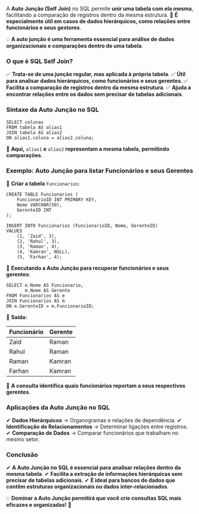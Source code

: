 A **Auto Junção (Self Join)** no SQL permite **unir uma tabela com ela mesma**, facilitando a comparação de registros dentro da mesma estrutura. 
📌 **É especialmente útil em casos de dados hierárquicos, como relações entre funcionários e seus gestores**.

💡 **A auto junção é uma ferramenta essencial para análise de dados organizacionais e comparações dentro de uma tabela**.

### **O que é SQL Self Join?**

✅ **Trata-se de uma junção regular, mas aplicada à própria tabela**. 
✅ **Útil para analisar dados hierárquicos, como funcionários e seus gerentes**. 
✅ **Facilita a comparação de registros dentro da mesma estrutura**.
✅ **Ajuda a encontrar relações entre os dados sem precisar de tabelas adicionais**.

### **Sintaxe da Auto Junção no SQL**

```
SELECT colunas  
FROM tabela AS alias1  
JOIN tabela AS alias2  
ON alias1.coluna = alias2.coluna;
```

📌 **Aqui,** `alias1` **e** `alias2` **representam a mesma tabela, permitindo comparações**.

### **Exemplo: Auto Junção para listar Funcionários e seus Gerentes**

📌 **Criar a tabela** `Funcionarios`:

```
CREATE TABLE Funcionarios (
    FuncionarioID INT PRIMARY KEY,
    Nome VARCHAR(50),
    GerenteID INT
);

INSERT INTO Funcionarios (FuncionarioID, Nome, GerenteID)  
VALUES  
    (1, 'Zaid', 3),  
    (2, 'Rahul', 3),  
    (3, 'Raman', 4),  
    (4, 'Kamran', NULL),  
    (5, 'Farhan', 4);
```

📌 **Executando a Auto Junção para recuperar funcionários e seus gerentes**:

```
SELECT e.Nome AS Funcionario,  
       m.Nome AS Gerente  
FROM Funcionarios AS e  
JOIN Funcionarios AS m  
ON e.GerenteID = m.FuncionarioID;
```

🔹 **Saída:**

|**Funcionário**|**Gerente**|
|---|---|
|Zaid|Raman|
|Rahul|Raman|
|Raman|Kamran|
|Farhan|Kamran|

📌 **A consulta identifica quais funcionários reportam a seus respectivos gerentes**.

### **Aplicações da Auto Junção no SQL**

✔ **Dados Hierárquicos** → Organogramas e relações de dependência. 
✔ **Identificação de Relacionamentos** → Determinar ligações entre registros. 
✔ **Comparação de Dados** → Comparar funcionários que trabalham no mesmo setor.

### **Conclusão**

✔ **A Auto Junção no SQL é essencial para analisar relações dentro da mesma tabela**. 
✔ **Facilita a extração de informações hierárquicas sem precisar de tabelas adicionais**. 
✔ **É ideal para bancos de dados que contêm estruturas organizacionais ou dados inter-relacionados**.

💡 **Dominar a Auto Junção permitirá que você crie consultas SQL mais eficazes e organizadas!** 🚀
